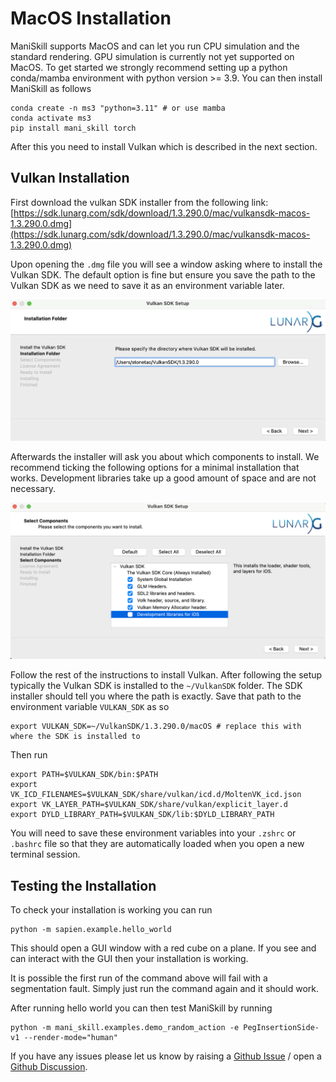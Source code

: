 # MacOS Installation

ManiSkill supports MacOS and can let you run CPU simulation and the standard rendering. GPU simulation is currently not yet supported on MacOS. To get started we strongly recommend setting up a python conda/mamba environment with python version >= 3.9. You can then install ManiSkill as follows

```
conda create -n ms3 "python=3.11" # or use mamba
conda activate ms3
pip install mani_skill torch
```

After this you need to install Vulkan which is described in the next section.

## Vulkan Installation

First download the vulkan SDK installer from the following link: [https://sdk.lunarg.com/sdk/download/1.3.290.0/mac/vulkansdk-macos-1.3.290.0.dmg](https://sdk.lunarg.com/sdk/download/1.3.290.0/mac/vulkansdk-macos-1.3.290.0.dmg)

Upon opening the `.dmg` file you will see a window asking where to install the Vulkan SDK. The default option is fine but ensure you save the path to the Vulkan SDK as we need to save it as an environment variable later.

![](./images/vulkan_path_installation.png)

Afterwards the installer will ask you about which components to install. We recommend ticking the following options for a minimal installation that works. Development libraries take up a good amount of space and are not necessary.

![](./images/vulkan_components_installation.png)

Follow the rest of the instructions to install Vulkan. After following the setup typically the Vulkan SDK is installed to the `~/VulkanSDK` folder. The SDK installer should tell you where the path is exactly. Save that path to the environment variable `VULKAN_SDK` as so

```
export VULKAN_SDK=~/VulkanSDK/1.3.290.0/macOS # replace this with where the SDK is installed to
```

Then run
```
export PATH=$VULKAN_SDK/bin:$PATH
export VK_ICD_FILENAMES=$VULKAN_SDK/share/vulkan/icd.d/MoltenVK_icd.json
export VK_LAYER_PATH=$VULKAN_SDK/share/vulkan/explicit_layer.d
export DYLD_LIBRARY_PATH=$VULKAN_SDK/lib:$DYLD_LIBRARY_PATH
```

You will need to save these environment variables into your `.zshrc` or `.bashrc` file so that they are automatically loaded when you open a new terminal session.

## Testing the Installation

To check your installation is working you can run

```
python -m sapien.example.hello_world
```

This should open a GUI window with a red cube on a plane. If you see and can interact with the GUI then your installation is working.

It is possible the first run of the command above will fail with a segmentation fault. Simply just run the command again and it should work.

After running hello world you can then test ManiSkill by running

```
python -m mani_skill.examples.demo_random_action -e PegInsertionSide-v1 --render-mode="human"
```

If you have any issues please let us know by raising a [Github Issue](https://github.com/haosulab/ManiSkill/issues) / open a [Github Discussion](https://github.com/haosulab/ManiSkill/discussions).